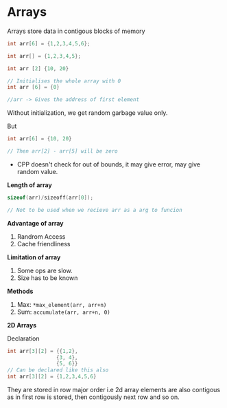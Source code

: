 # Arrays

Arrays store data in contigous blocks of memory

```cpp
int arr[6] = {1,2,3,4,5,6};

int arr[] = {1,2,3,4,5};

int arr [2] {10, 20}

// Initialises the whole array with 0
int arr [6] = {0}

//arr -> Gives the address of first element
```

Without initialization, we get random garbage value only.

But

```cpp
int arr[6] = {10, 20}

// Then arr[2] - arr[5] will be zero
```

- CPP doesn't check for out of bounds, it may give error, may give random value.


**Length of array**
```cpp
sizeof(arr)/sizeoff(arr[0]);

// Not to be used when we recieve arr as a arg to funcion
```

**Advantage of array**
1. Randrom Access
2. Cache friendliness

**Limitation of array**
1. Some ops are slow.
2. Size has to be known


**Methods**

1. Max: `*max_element(arr, arr+n)`
2. Sum: `accumulate(arr, arr+n, 0)`


**2D Arrays**

Declaration

```cpp
int arr[3][2] = {{1,2},
                {3, 4},
                {5, 6}}
// Can be declared like this also
int arr[3][2] = {1,2,3,4,5,6}
```

They are stored in row major order i.e 2d array elements are also contigous as in first row is stored, then contigously next row and so on.
